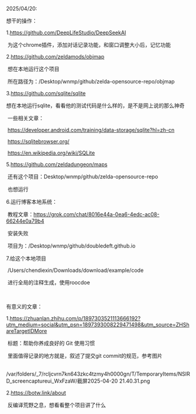 2025/04/20:

想干的操作：

  1.https://github.com/DeepLifeStudio/DeepSeekAI

​    为这个chrome插件，添加对话记录功能，和窗口调整大小后，记忆功能

  2.https://github.com/zeldamods/objmap

​    想在本地运行这个项目

​    所在路径为：/Desktop/wnmp/github/zelda-opensource-repo/objmap

  3.https://github.com/sqlite/sqlite

​    想在本地运行sqlite，看看他的测试代码是什么样的，是不是网上说的那么神奇

​    一些相关文章：

​      https://developer.android.com/training/data-storage/sqlite?hl=zh-cn

​      https://sqlitebrowser.org/

​      https://en.wikipedia.org/wiki/SQLite

  5.https://github.com/zeldadungeon/maps

​    还有这个项目：Desktop/wnmp/github/zelda-opensource-repo

​    也想运行

  6.运行博客本地系统：

​    教程文章：https://grok.com/chat/8016e44a-0ea6-4edc-ac08-66244e0a79b4

​    安装失败

​    项目为：/Desktop/wnmp/github/doubledeft.github.io

  7.给这个本地项目

​    /Users/chendiexin/Downloads/download/example/code

​    进行全局的注释生成，使用roocdoe

​     

有意义的文章：

  1.https://zhuanlan.zhihu.com/p/1897303521113666192?utm_medium=social&utm_psn=1897393008229471498&utm_source=ZHShareTargetIDMore

​    标题：帮助你养成良好的 Git 使用习惯

​    里面值得记录的地方就是，叙述了提交git commit的规范，参考图片

​    /var/folders/_7/rcljcvrn7kn643zkc4tzmy4h0000gn/T/TemporaryItems/NSIRD_screencaptureui_WxFzaW/截屏2025-04-20 21.40.31.png

  2.https://botw.link/about

​    反编译荒野之息，想看看整个项目讲了什么